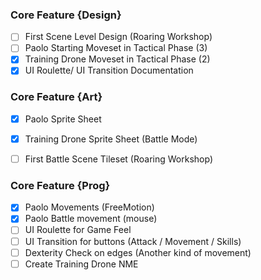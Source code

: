 ### Core Feature {Design}

- [ ] First Scene Level Design  (Roaring Workshop)
- [ ] Paolo Starting Moveset in Tactical Phase (3)
- [x] Training Drone Moveset in Tactical Phase (2)
- [x] UI Roulette/ UI Transition Documentation

### Core Feature {Art}

- [x] Paolo Sprite Sheet  
- [x] Training Drone Sprite Sheet  (Battle Mode)
- [ ] First Battle Scene Tileset (Roaring Workshop)


### Core Feature {Prog}


- [x] Paolo Movements (FreeMotion)
- [x] Paolo Battle movement (mouse)
- [ ] UI Roulette for Game Feel
- [ ] UI Transition for buttons (Attack / Movement / Skills) 
- [ ] Dexterity Check on edges (Another kind of movement)
- [ ] Create Training Drone NME  